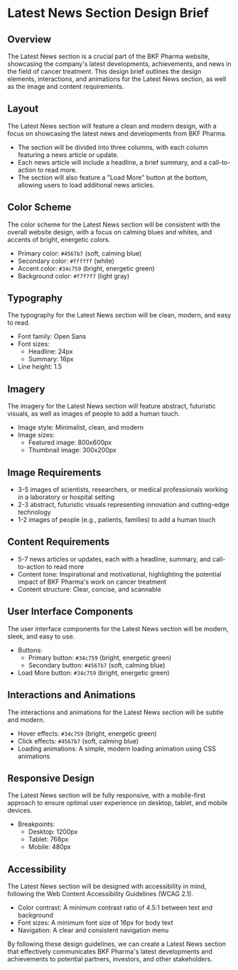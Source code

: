**Latest News Section Design Brief**
=====================================

**Overview**
------------

The Latest News section is a crucial part of the BKF Pharma website, showcasing the company's latest developments, achievements, and news in the field of cancer treatment. This design brief outlines the design elements, interactions, and animations for the Latest News section, as well as the image and content requirements.

**Layout**
---------

The Latest News section will feature a clean and modern design, with a focus on showcasing the latest news and developments from BKF Pharma.

* The section will be divided into three columns, with each column featuring a news article or update.
* Each news article will include a headline, a brief summary, and a call-to-action to read more.
* The section will also feature a "Load More" button at the bottom, allowing users to load additional news articles.

**Color Scheme**
---------------

The color scheme for the Latest News section will be consistent with the overall website design, with a focus on calming blues and whites, and accents of bright, energetic colors.

* Primary color: `#4567b7` (soft, calming blue)
* Secondary color: `#ffffff` (white)
* Accent color: `#34c759` (bright, energetic green)
* Background color: `#f7f7f7` (light gray)

**Typography**
-------------

The typography for the Latest News section will be clean, modern, and easy to read.

* Font family: Open Sans
* Font sizes:
	+ Headline: 24px
	+ Summary: 16px
* Line height: 1.5

**Imagery**
---------

The imagery for the Latest News section will feature abstract, futuristic visuals, as well as images of people to add a human touch.

* Image style: Minimalist, clean, and modern
* Image sizes:
	+ Featured image: 800x600px
	+ Thumbnail image: 300x200px

**Image Requirements**
---------------------

* 3-5 images of scientists, researchers, or medical professionals working in a laboratory or hospital setting
* 2-3 abstract, futuristic visuals representing innovation and cutting-edge technology
* 1-2 images of people (e.g., patients, families) to add a human touch

**Content Requirements**
----------------------

* 5-7 news articles or updates, each with a headline, summary, and call-to-action to read more
* Content tone: Inspirational and motivational, highlighting the potential impact of BKF Pharma's work on cancer treatment
* Content structure: Clear, concise, and scannable

**User Interface Components**
-----------------------------

The user interface components for the Latest News section will be modern, sleek, and easy to use.

* Buttons:
	+ Primary button: `#34c759` (bright, energetic green)
	+ Secondary button: `#4567b7` (soft, calming blue)
* Load More button: `#34c759` (bright, energetic green)

**Interactions and Animations**
-----------------------------

The interactions and animations for the Latest News section will be subtle and modern.

* Hover effects: `#34c759` (bright, energetic green)
* Click effects: `#4567b7` (soft, calming blue)
* Loading animations: A simple, modern loading animation using CSS animations

**Responsive Design**
-------------------

The Latest News section will be fully responsive, with a mobile-first approach to ensure optimal user experience on desktop, tablet, and mobile devices.

* Breakpoints:
	+ Desktop: 1200px
	+ Tablet: 768px
	+ Mobile: 480px

**Accessibility**
--------------

The Latest News section will be designed with accessibility in mind, following the Web Content Accessibility Guidelines (WCAG 2.1).

* Color contrast: A minimum contrast ratio of 4.5:1 between text and background
* Font sizes: A minimum font size of 16px for body text
* Navigation: A clear and consistent navigation menu

By following these design guidelines, we can create a Latest News section that effectively communicates BKF Pharma's latest developments and achievements to potential partners, investors, and other stakeholders.